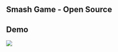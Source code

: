 ## Smash Game - Open Source


## Demo 

<a href="//smash.clph.me"><img src="https://telegra.ph/file/b9890e4de5339733c29e4.png"/></a>

